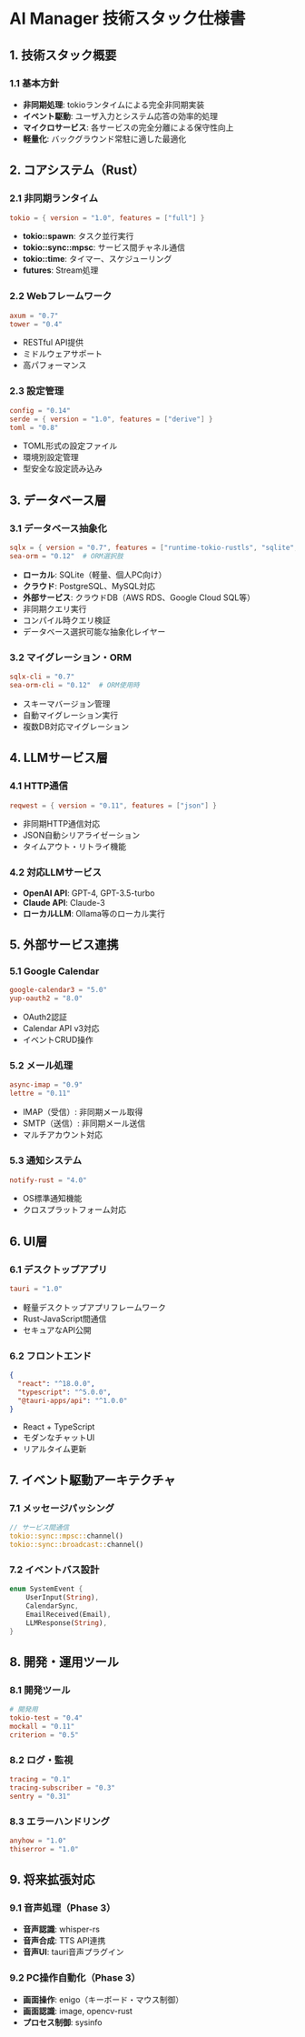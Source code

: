 # AI Manager 技術スタック仕様書

## 1. 技術スタック概要

### 1.1 基本方針
- **非同期処理**: tokioランタイムによる完全非同期実装
- **イベント駆動**: ユーザ入力とシステム応答の効率的処理
- **マイクロサービス**: 各サービスの完全分離による保守性向上
- **軽量化**: バックグラウンド常駐に適した最適化

## 2. コアシステム（Rust）

### 2.1 非同期ランタイム
```toml
tokio = { version = "1.0", features = ["full"] }
```
- **tokio::spawn**: タスク並行実行
- **tokio::sync::mpsc**: サービス間チャネル通信
- **tokio::time**: タイマー、スケジューリング
- **futures**: Stream処理

### 2.2 Webフレームワーク
```toml
axum = "0.7"
tower = "0.4"
```
- RESTful API提供
- ミドルウェアサポート
- 高パフォーマンス

### 2.3 設定管理
```toml
config = "0.14"
serde = { version = "1.0", features = ["derive"] }
toml = "0.8"
```
- TOML形式の設定ファイル
- 環境別設定管理
- 型安全な設定読み込み

## 3. データベース層

### 3.1 データベース抽象化
```toml
sqlx = { version = "0.7", features = ["runtime-tokio-rustls", "sqlite", "postgres"] }
sea-orm = "0.12"  # ORM選択肢
```
- **ローカル**: SQLite（軽量、個人PC向け）
- **クラウド**: PostgreSQL、MySQL対応
- **外部サービス**: クラウドDB（AWS RDS、Google Cloud SQL等）
- 非同期クエリ実行
- コンパイル時クエリ検証
- データベース選択可能な抽象化レイヤー

### 3.2 マイグレーション・ORM
```toml
sqlx-cli = "0.7"
sea-orm-cli = "0.12"  # ORM使用時
```
- スキーマバージョン管理
- 自動マイグレーション実行
- 複数DB対応マイグレーション

## 4. LLMサービス層

### 4.1 HTTP通信
```toml
reqwest = { version = "0.11", features = ["json"] }
```
- 非同期HTTP通信対応
- JSON自動シリアライゼーション
- タイムアウト・リトライ機能

### 4.2 対応LLMサービス
- **OpenAI API**: GPT-4, GPT-3.5-turbo
- **Claude API**: Claude-3
- **ローカルLLM**: Ollama等のローカル実行

## 5. 外部サービス連携

### 5.1 Google Calendar
```toml
google-calendar3 = "5.0"
yup-oauth2 = "8.0"
```
- OAuth2認証
- Calendar API v3対応
- イベントCRUD操作

### 5.2 メール処理
```toml
async-imap = "0.9"
lettre = "0.11"
```
- IMAP（受信）: 非同期メール取得
- SMTP（送信）: 非同期メール送信
- マルチアカウント対応

### 5.3 通知システム
```toml
notify-rust = "4.0"
```
- OS標準通知機能
- クロスプラットフォーム対応

## 6. UI層

### 6.1 デスクトップアプリ
```toml
tauri = "1.0"
```
- 軽量デスクトップアプリフレームワーク
- Rust-JavaScript間通信
- セキュアなAPI公開

### 6.2 フロントエンド
```json
{
  "react": "^18.0.0",
  "typescript": "^5.0.0",
  "@tauri-apps/api": "^1.0.0"
}
```
- React + TypeScript
- モダンなチャットUI
- リアルタイム更新

## 7. イベント駆動アーキテクチャ

### 7.1 メッセージパッシング
```rust
// サービス間通信
tokio::sync::mpsc::channel()
tokio::sync::broadcast::channel()
```

### 7.2 イベントバス設計
```rust
enum SystemEvent {
    UserInput(String),
    CalendarSync,
    EmailReceived(Email),
    LLMResponse(String),
}
```

## 8. 開発・運用ツール

### 8.1 開発ツール
```toml
# 開発用
tokio-test = "0.4"
mockall = "0.11"
criterion = "0.5"
```

### 8.2 ログ・監視
```toml
tracing = "0.1"
tracing-subscriber = "0.3"
sentry = "0.31"
```

### 8.3 エラーハンドリング
```toml
anyhow = "1.0"
thiserror = "1.0"
```

## 9. 将来拡張対応

### 9.1 音声処理（Phase 3）
- **音声認識**: whisper-rs
- **音声合成**: TTS API連携
- **音声UI**: tauri音声プラグイン

### 9.2 PC操作自動化（Phase 3）
- **画面操作**: enigo（キーボード・マウス制御）
- **画面認識**: image, opencv-rust
- **プロセス制御**: sysinfo